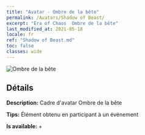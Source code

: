 ```yaml
---
title: "Avatar - Ombre de la bête"
permalink: /Avatars/Shadow of Beast/
excerpt: "Era of Chaos  Ombre de la bête"
last_modified_at: 2021-05-18
locale: fr
ref: "Shadow of Beast.md"
toc: false
classes: wide
---
```

 ![Ombre de la bête](/images/a/avatarFrame_79.png)

## Détails

 **Description:** Cadre d'avatar Ombre de la bête 

 **Tips:** Élément obtenu en participant à un événement 

 **Is available:**  + 


